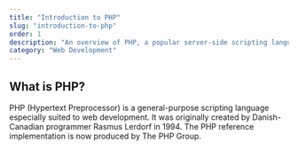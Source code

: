 ```yaml
---
title: "Introduction to PHP"
slug: "introduction-to-php"
order: 1
description: "An overview of PHP, a popular server-side scripting language."
category: "Web Development"
---
```


## What is PHP?

PHP (Hypertext Preprocessor) is a general-purpose scripting language especially suited to web development. It was originally created by Danish-Canadian programmer Rasmus Lerdorf in 1994. The PHP reference implementation is now produced by The PHP Group.

